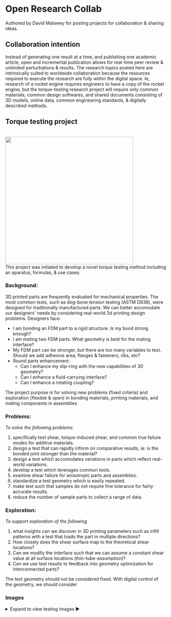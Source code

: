 # Open Research Collab

Authored by David Malawey for posting projects for collaboration & sharing ideas.  

## Collaboration intention
Instead of generating one result at a time, and publishing one academic article, open and incremental publication allows for real-time peer review & unlimited perturbations & results.  The research topics posted here are intrinsically suited to worldwide collaboration because the resources required to execute the research are fully within the digital space.  Ie, research of a rocket engine requires engineers to have a copy of the rocket engine, but the torque-testing research project will require only common materials, common design softwares, and shared documents consisting of 3D models, online data, common engineering standards, & digitally described methods.

## Torque testing project

<br /> <img src="https://i.imgur.com/Bd2hNES.jpeg" width="400" /> <br />
This project was initiated to develop a novel torque testing method including an aparatus, formulas, & use cases.

### Background:
3D printed parts are frequently evaluated for mechanical properties.  The most common tests, such as dog-bone tension testing (ASTM D638), were designed for traditionally manufactured parts.  We can better accomodate our designers' needs by considering real-world 3d printing design problems.  Designers face:
* I am bonding an FDM part to a rigid structure.  Is my bond strong enough?
* I am mating two FDM parts.  What geometry is best for the mating interface?
* My FDM part can be stronger, but there are too many variables to test.  Should we add adhesive area, flanges & fasteners, ribs, etc?
* Round parts enhancement:
  * Can I enhance my slip-ring with the new capabilities of 3D geometry?
  * Can I enhance a fluid-carrying interface?
  * Can I enhance a rotating coupling?

The project purpose is for solving new problems (fixed criteria) and exploration (flexible & open) in bonding materials, printing materials, and mating components in assemblies

### Problems:
*To solve the following problems:*
1) specifically test shear, torque-induced shear, and common true failure modes for additive materials.
2) design a test that can rapidly inform on comparative results, ie: is the bonded joint stronger than the material?
3) design a test which accomodates variations in parts which reflect real-world variations.
5) develop a test which leverages common tools.
6) examine shear failure for anisotropic parts and assemblies.
7) standardize a test geometry which is easily repeated.
8) make test such that samples do not require fine tolerance for fairly accurate results.
9) reduce the number of sample parts to collect a range of data.

### Exploration:
*To support exploration of the following*
1) what insights can we discover in 3D printing parameters such as infill patterns with a test that loads the part in multiple directions?
2) How closely does the shear surface map to the theoretical shear locations?
3) Can we modify the interface such that we can assume a constant shear value at all surface locations (thin-tube-assumption)?
4) Can we use test results to feedback into geometry optimization for interconnected parts?

The test geometry should not be considered fixed.  With digital control of the geometry, we should consider

### Images
<details>
 <summary> Expand to view testing images ► </summary>
 
 
 <br /><br />
 Figure 1: Test Aparatus <br />
 Figure 1 The basic test assembly is simple and easy to adapt.   A 3D printed fixture can be mounted in an ordinary vise & torque is measured with a beam-style torque wrench.  Finer instruments can be used if needed. 
 <img src="https://i.imgur.com/6gJ2nkE.jpeg" width="400" />
 
 <br /><br />
 Figure 2: Bonded Parts <br />
 Initial trials involve two parts and a bonded zone for evaluation of a joint.  The primary goal is to discover if the bond has equal strength to the parts, to be found in the failure location.  
 <br />
 <img src="https://i.imgur.com/7N04RQV.jpeg" width="400" />

 <br /><br />
 Figure 3: Fixture & sample <br />
 The fixture (blue component) is mounted in the fixture before testing.  Easily mate the components without tools.  Steel balls interlock the parts to prevent rotation of the fixed sample.  The balls are one way to offer inexpensive tool-free interlocking and many alternatives are possible.  The black fixture can be bolted to any steady surface, clamped in a vise, or adjusted to suit a professional tensile test aparatus.
  <br />
  <img src="https://i.imgur.com/m5M9Hzs.jpeg" width="400" />

 <br /><br />
 Figure 4: Torque measuring instrument <br />
 The most economical option for collecting test data.  Simple beam-style torque wrench with analog readout.  These beam-style torque wrenches are available for auto mechanics at low cost and typically mate with 1/2in or 3/8in square socket (female).  This photo includes a low-cost wrench desigend for oil filters or "oil filter wrench" which can be used to grip circular or polygon profiles.
 <br />
 <img src="https://i.imgur.com/cynPAI1.jpeg" width="400" />

 <br /><br />
 Figure 5: Fixture Pin <br />
 The image shows a high-strength bolt acting as a pin, with M8 thread size and smooth shoulder.   The pin can be included for maintaining alignment of the test components or omitted to offer freedom of motion.  The pin can lightly clamp the samples to isolate force in the torque z-direction.  Alternatively, the pin can clamp with a prescribed clamping force to test results on friction or interlocking geometries.
  <br />
  <img src="https://i.imgur.com/yAnao1i.jpeg" width="400" />

 <br /><br />
 Figure 5: Failure Zone <br />
 The image shows the shear zone where failure is expected for a bonded pair of samples.  The geometry herein can be loosely assumed to be a thin tube for shear calculations or it can be adjusted to a custom shape, to more closely match analytical solutions.
 <br />
 <img src="https://i.imgur.com/zCy4Pzv.jpeg" width="400" />
 
</details>

